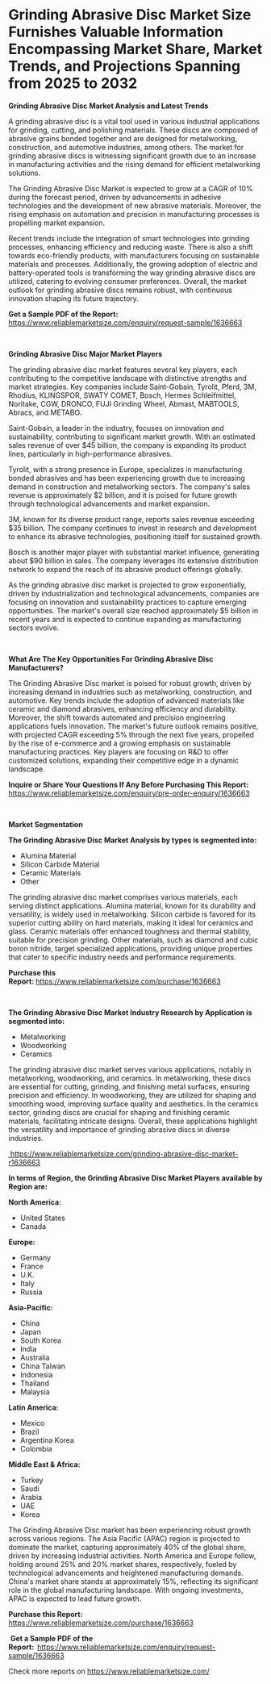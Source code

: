 <p><h1>Grinding Abrasive Disc Market Size Furnishes Valuable Information Encompassing Market Share, Market Trends, and Projections Spanning from 2025 to 2032</h1></p><p><strong>Grinding Abrasive Disc Market Analysis and Latest Trends</strong></p>
<p><p>A grinding abrasive disc is a vital tool used in various industrial applications for grinding, cutting, and polishing materials. These discs are composed of abrasive grains bonded together and are designed for metalworking, construction, and automotive industries, among others. The market for grinding abrasive discs is witnessing significant growth due to an increase in manufacturing activities and the rising demand for efficient metalworking solutions.</p><p>The Grinding Abrasive Disc Market is expected to grow at a CAGR of 10% during the forecast period, driven by advancements in adhesive technologies and the development of new abrasive materials. Moreover, the rising emphasis on automation and precision in manufacturing processes is propelling market expansion. </p><p>Recent trends include the integration of smart technologies into grinding processes, enhancing efficiency and reducing waste. There is also a shift towards eco-friendly products, with manufacturers focusing on sustainable materials and processes. Additionally, the growing adoption of electric and battery-operated tools is transforming the way grinding abrasive discs are utilized, catering to evolving consumer preferences. Overall, the market outlook for grinding abrasive discs remains robust, with continuous innovation shaping its future trajectory.</p></p>
<p><strong>Get a Sample PDF of the Report:&nbsp;</strong> <a href="https://www.reliablemarketsize.com/enquiry/request-sample/1636663?utm_campaign=2450&utm_medium=2&utm_source=Github&utm_content=ia&utm_term=31032025&utm_id=grinding-abrasive-disc">https://www.reliablemarketsize.com/enquiry/request-sample/1636663</a></p>
<p>&nbsp;</p>
<p><strong>Grinding Abrasive Disc Major Market Players</strong></p>
<p><p>The grinding abrasive disc market features several key players, each contributing to the competitive landscape with distinctive strengths and market strategies. Key companies include Saint-Gobain, Tyrolit, Pferd, 3M, Rhodius, KLINGSPOR, SWATY COMET, Bosch, Hermes Schleifmittel, Noritake, CGW, DRONCO, FUJI Grinding Wheel, Abmast, MABTOOLS, Abracs, and METABO.</p><p>Saint-Gobain, a leader in the industry, focuses on innovation and sustainability, contributing to significant market growth. With an estimated sales revenue of over $45 billion, the company is expanding its product lines, particularly in high-performance abrasives.</p><p>Tyrolit, with a strong presence in Europe, specializes in manufacturing bonded abrasives and has been experiencing growth due to increasing demand in construction and metalworking sectors. The company's sales revenue is approximately $2 billion, and it is poised for future growth through technological advancements and market expansion.</p><p>3M, known for its diverse product range, reports sales revenue exceeding $35 billion. The company continues to invest in research and development to enhance its abrasive technologies, positioning itself for sustained growth.</p><p>Bosch is another major player with substantial market influence, generating about $90 billion in sales. The company leverages its extensive distribution network to expand the reach of its abrasive product offerings globally.</p><p>As the grinding abrasive disc market is projected to grow exponentially, driven by industrialization and technological advancements, companies are focusing on innovation and sustainability practices to capture emerging opportunities. The market's overall size reached approximately $5 billion in recent years and is expected to continue expanding as manufacturing sectors evolve.</p></p>
<p>&nbsp;</p>
<p><strong>What Are The Key Opportunities For Grinding Abrasive Disc Manufacturers?</strong></p>
<p><p>The Grinding Abrasive Disc market is poised for robust growth, driven by increasing demand in industries such as metalworking, construction, and automotive. Key trends include the adoption of advanced materials like ceramic and diamond abrasives, enhancing efficiency and durability. Moreover, the shift towards automated and precision engineering applications fuels innovation. The market's future outlook remains positive, with projected CAGR exceeding 5% through the next five years, propelled by the rise of e-commerce and a growing emphasis on sustainable manufacturing practices. Key players are focusing on R&D to offer customized solutions, expanding their competitive edge in a dynamic landscape.</p></p>
<p><strong>Inquire or Share Your Questions If Any Before Purchasing This Report:</strong> <a href="https://www.reliablemarketsize.com/enquiry/pre-order-enquiry/1636663?utm_campaign=2450&utm_medium=2&utm_source=Github&utm_content=ia&utm_term=31032025&utm_id=grinding-abrasive-disc">https://www.reliablemarketsize.com/enquiry/pre-order-enquiry/1636663</a></p>
<p>&nbsp;</p>
<p><strong>Market Segmentation</strong></p>
<p><strong>The Grinding Abrasive Disc Market Analysis by types is segmented into:</strong></p>
<p><ul><li>Alumina Material</li><li>Silicon Carbide Material</li><li>Ceramic Materials</li><li>Other</li></ul></p>
<p><p>The grinding abrasive disc market comprises various materials, each serving distinct applications. Alumina material, known for its durability and versatility, is widely used in metalworking. Silicon carbide is favored for its superior cutting ability on hard materials, making it ideal for ceramics and glass. Ceramic materials offer enhanced toughness and thermal stability, suitable for precision grinding. Other materials, such as diamond and cubic boron nitride, target specialized applications, providing unique properties that cater to specific industry needs and performance requirements.</p></p>
<p><strong>Purchase this Report:&nbsp;</strong><a href="https://www.reliablemarketsize.com/purchase/1636663?utm_campaign=2450&utm_medium=2&utm_source=Github&utm_content=ia&utm_term=31032025&utm_id=grinding-abrasive-disc">https://www.reliablemarketsize.com/purchase/1636663</a></p>
<p>&nbsp;</p>
<p><strong>The Grinding Abrasive Disc Market Industry Research by Application is segmented into:</strong></p>
<p><ul><li>Metalworking</li><li>Woodworking</li><li>Ceramics</li></ul></p>
<p><p>The grinding abrasive disc market serves various applications, notably in metalworking, woodworking, and ceramics. In metalworking, these discs are essential for cutting, grinding, and finishing metal surfaces, ensuring precision and efficiency. In woodworking, they are utilized for shaping and smoothing wood, improving surface quality and aesthetics. In the ceramics sector, grinding discs are crucial for shaping and finishing ceramic materials, facilitating intricate designs. Overall, these applications highlight the versatility and importance of grinding abrasive discs in diverse industries.</p></p>
<p><a href="https://www.reliablemarketsize.com/grinding-abrasive-disc-market-r1636663?utm_campaign=2450&utm_medium=2&utm_source=Github&utm_content=ia&utm_term=31032025&utm_id=grinding-abrasive-disc">&nbsp;https://www.reliablemarketsize.com/grinding-abrasive-disc-market-r1636663</a></p>
<p><strong>In terms of Region, the Grinding Abrasive Disc Market Players available by Region are:</strong></p>
<p>
    <p> <strong> North America: </strong>
        <ul>
            <li>United States</li>
            <li>Canada</li>
        </ul>
        </p> 
    <p> <strong> Europe: </strong>
        <ul>
            <li>Germany</li>
            <li>France</li>
            <li>U.K.</li>
            <li>Italy</li>
            <li>Russia</li>
        </ul>
        </p> 
    <p> <strong> Asia-Pacific: </strong>
        <ul>
            <li>China</li>
            <li>Japan</li>
            <li>South Korea</li>
            <li>India</li>
            <li>Australia</li>
            <li>China Taiwan</li>
            <li>Indonesia</li>
            <li>Thailand</li>
            <li>Malaysia</li>
        </ul>
        </p> 
    <p> <strong> Latin America: </strong>
        <ul>
            <li>Mexico</li>
            <li>Brazil</li>
            <li>Argentina Korea</li>
            <li>Colombia</li>
        </ul>
        </p> 
    <p> <strong> Middle East & Africa: </strong>
        <ul>
            <li>Turkey</li>
            <li>Saudi</li>
            <li>Arabia</li>
            <li>UAE</li>
            <li>Korea</li>
        </ul>
    </p>
    </p>
<p><p>The Grinding Abrasive Disc market has been experiencing robust growth across various regions. The Asia Pacific (APAC) region is projected to dominate the market, capturing approximately 40% of the global share, driven by increasing industrial activities. North America and Europe follow, holding around 25% and 20% market shares, respectively, fueled by technological advancements and heightened manufacturing demands. China's market share stands at approximately 15%, reflecting its significant role in the global manufacturing landscape. With ongoing investments, APAC is expected to lead future growth.</p></p>
<p><strong>Purchase this Report: </strong><a href="https://www.reliablemarketsize.com/purchase/1636663?utm_campaign=2450&utm_medium=2&utm_source=Github&utm_content=ia&utm_term=31032025&utm_id=grinding-abrasive-disc">https://www.reliablemarketsize.com/purchase/1636663</a></p>
<p>&nbsp;<strong>Get a Sample PDF of the Report:&nbsp;&nbsp;</strong><a href="https://www.reliablemarketsize.com/enquiry/request-sample/1636663?utm_campaign=2450&utm_medium=2&utm_source=Github&utm_content=ia&utm_term=31032025&utm_id=grinding-abrasive-disc">https://www.reliablemarketsize.com/enquiry/request-sample/1636663</a></p>
<p><strong></strong></p>
<p>Check more reports on <a href="https://www.reliablemarketsize.com/?utm_campaign=2450&utm_medium=2&utm_source=Github&utm_content=ia&utm_term=31032025&utm_id=grinding-abrasive-disc">https://www.reliablemarketsize.com/</a></p>